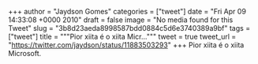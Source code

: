 
+++
author = "Jaydson Gomes"
categories = ["tweet"]
date = "Fri Apr 09 14:33:08 +0000 2010"
draft = false
image = "No media found for this Tweet"
slug = "3b8d23aeda8998587bdd0884c5d6e3740389a9bf"
tags = ["tweet"]
title = """Pior xiita é o xiita Micr..."""
tweet = true
tweet_url = "https://twitter.com/jaydson/status/11883503293"
+++
Pior xiita é o xiita Microsoft.
